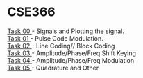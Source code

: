 # CSE366


[Task 00 ](https://github.com/joydip007x/CSE366/blob/69206d39a0f5b2a1b8a24b9563f7210670de2be4/CSE366%20-%20Task%20%2300.ipynb) - Signals and Plotting the signal. <br>
[Task 01 ](https://github.com/joydip007x/CSE366/blob/115a6b28ddd9c8b70cde4057892d79addde4654d/CSE366%20-%20Task%20%2301.ipynb) - Pulse Code Modulation.  <br>
[Task 02 ](https://github.com/joydip007x/CSE366/blob/115a6b28ddd9c8b70cde4057892d79addde4654d/CSE366%20-%20Task%20%2302.ipynb) - Line Coding// Block Coding  <br>
[Task 03 ](https://github.com/joydip007x/CSE366/blob/115a6b28ddd9c8b70cde4057892d79addde4654d/CSE366%20-%20Task%20%2303.ipynb) - Amplitude/Phase/Freq Shift Keying <br>
[Task 04 ](https://github.com/joydip007x/CSE366/blob/115a6b28ddd9c8b70cde4057892d79addde4654d/CSE366%20-%20Task%20%2304.ipynb) - Amplitude/Phase/Freq Modulation  <br>
[Task 05 ](https://github.com/joydip007x/CSE366/blob/115a6b28ddd9c8b70cde4057892d79addde4654d/CSE366%20-%20Task%20%2305.ipynb) - Quadrature and Other  <br>
